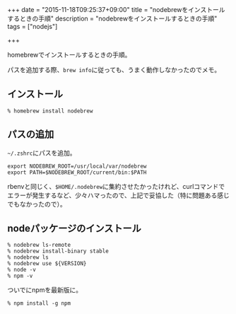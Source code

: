 +++
date = "2015-11-18T09:25:37+09:00"
title = "nodebrewをインストールするときの手順"
description = "nodebrewをインストールするときの手順"
tags = ["nodejs"]

+++

homebrewでインストールするときの手順。

パスを追加する際、`brew info`に従っても、うまく動作しなかったのでメモ。

## インストール

```shell
% homebrew install nodebrew
```

## パスの追加

`~/.zshrc`にパスを追加。

```shell
export NODEBREW_ROOT=/usr/local/var/nodebrew
export PATH=$NODEBREW_ROOT/current/bin:$PATH
```

rbenvと同じく、`$HOME/.nodebrew`に集約させたかったけれど、curlコマンドでエラーが発生するなど、少々ハマったので、上記で妥協した（特に問題ある感じでもなかったので）。

## nodeパッケージのインストール

```shell
% nodebrew ls-remote
% nodebrew install-binary stable
% nodebrew ls
% nodebrew use ${VERSION}
% node -v
% npm -v
```

ついでにnpmを最新版に。

```shell
% npm install -g npm
```
